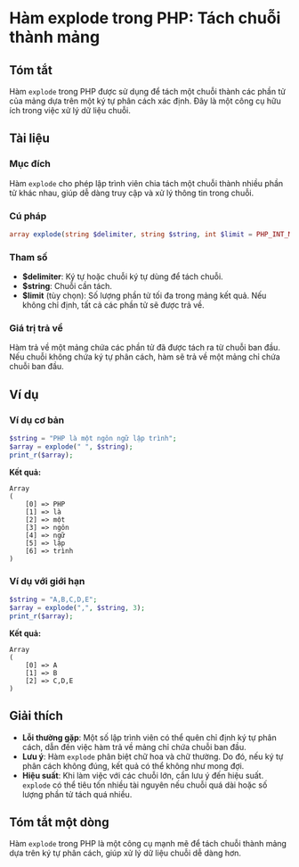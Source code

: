 <!--
Meta Description: # Hàm explode trong PHP: Tách chuỗi thành mảng ## Tóm tắt Hàm `explode` trong PHP được sử dụng để tách một chuỗi thành các phần tử của mảng dựa trên m...
Meta Keywords: chuỗi, một, explode, hàm, php
-->

# Hàm explode trong PHP: Tách chuỗi thành mảng

## Tóm tắt
Hàm `explode` trong PHP được sử dụng để tách một chuỗi thành các phần tử của mảng dựa trên một ký tự phân cách xác định. Đây là một công cụ hữu ích trong việc xử lý dữ liệu chuỗi.

## Tài liệu

### Mục đích
Hàm `explode` cho phép lập trình viên chia tách một chuỗi thành nhiều phần tử khác nhau, giúp dễ dàng truy cập và xử lý thông tin trong chuỗi.

### Cú pháp
```php
array explode(string $delimiter, string $string, int $limit = PHP_INT_MAX)
```

### Tham số
- **$delimiter**: Ký tự hoặc chuỗi ký tự dùng để tách chuỗi. 
- **$string**: Chuỗi cần tách.
- **$limit** (tùy chọn): Số lượng phần tử tối đa trong mảng kết quả. Nếu không chỉ định, tất cả các phần tử sẽ được trả về.

### Giá trị trả về
Hàm trả về một mảng chứa các phần tử đã được tách ra từ chuỗi ban đầu. Nếu chuỗi không chứa ký tự phân cách, hàm sẽ trả về một mảng chỉ chứa chuỗi ban đầu.

## Ví dụ

### Ví dụ cơ bản
```php
$string = "PHP là một ngôn ngữ lập trình";
$array = explode(" ", $string);
print_r($array);
```
**Kết quả:**
```
Array
(
    [0] => PHP
    [1] => là
    [2] => một
    [3] => ngôn
    [4] => ngữ
    [5] => lập
    [6] => trình
)
```

### Ví dụ với giới hạn
```php
$string = "A,B,C,D,E";
$array = explode(",", $string, 3);
print_r($array);
```
**Kết quả:**
```
Array
(
    [0] => A
    [1] => B
    [2] => C,D,E
)
```

## Giải thích
- **Lỗi thường gặp**: Một số lập trình viên có thể quên chỉ định ký tự phân cách, dẫn đến việc hàm trả về mảng chỉ chứa chuỗi ban đầu.
- **Lưu ý**: Hàm `explode` phân biệt chữ hoa và chữ thường. Do đó, nếu ký tự phân cách không đúng, kết quả có thể không như mong đợi.
- **Hiệu suất**: Khi làm việc với các chuỗi lớn, cần lưu ý đến hiệu suất. `explode` có thể tiêu tốn nhiều tài nguyên nếu chuỗi quá dài hoặc số lượng phần tử tách quá nhiều.

## Tóm tắt một dòng
Hàm `explode` trong PHP là một công cụ mạnh mẽ để tách chuỗi thành mảng dựa trên ký tự phân cách, giúp xử lý dữ liệu chuỗi dễ dàng hơn.
